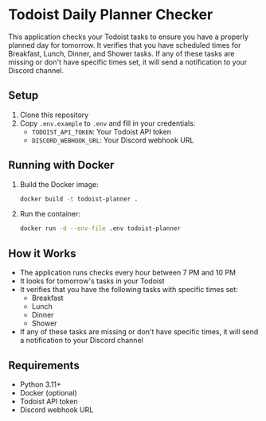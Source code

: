 # Todoist Daily Planner Checker

This application checks your Todoist tasks to ensure you have a properly planned day for tomorrow. It verifies that you have scheduled times for Breakfast, Lunch, Dinner, and Shower tasks. If any of these tasks are missing or don't have specific times set, it will send a notification to your Discord channel.

## Setup

1. Clone this repository
2. Copy `.env.example` to `.env` and fill in your credentials:
   - `TODOIST_API_TOKEN`: Your Todoist API token
   - `DISCORD_WEBHOOK_URL`: Your Discord webhook URL

## Running with Docker

1. Build the Docker image:
   ```bash
   docker build -t todoist-planner .
   ```

2. Run the container:
   ```bash
   docker run -d --env-file .env todoist-planner
   ```

## How it Works

- The application runs checks every hour between 7 PM and 10 PM
- It looks for tomorrow's tasks in your Todoist
- It verifies that you have the following tasks with specific times set:
  - Breakfast
  - Lunch
  - Dinner
  - Shower
- If any of these tasks are missing or don't have specific times, it will send a notification to your Discord channel

## Requirements

- Python 3.11+
- Docker (optional)
- Todoist API token
- Discord webhook URL 